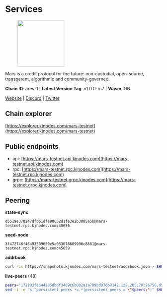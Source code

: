 # Services

<figure><img src="https://raw.githubusercontent.com/kj89/testnet_manuals/main/pingpub/logos/mars.png" width="150" alt=""><figcaption></figcaption></figure>

Mars is a credit protocol for the future: non-custodial,  open-source, transparent, algorithmic and community-governed.

**Chain ID**: ares-1 | **Latest Version Tag**: v1.0.0-rc7 | **Wasm**: ON

[Website](https://marsprotocol.io) | [Discord](https://discord.gg/marsprotocol) | [Twitter](https://twitter.com/mars_protocol)




## Chain explorer
[https://explorer.kjnodes.com/mars-testnet](https://explorer.kjnodes.com/mars-testnet)

## Public endpoints

* api: [https://mars-testnet.api.kjnodes.com](https://mars-testnet.api.kjnodes.com)
* rpc: [https://mars-testnet.rpc.kjnodes.com](https://mars-testnet.rpc.kjnodes.com)
* grpc: [https://mars-testnet.grpc.kjnodes.com](https://mars-testnet.grpc.kjnodes.com)

## Peering

**state-sync**

```text
d5519e378247dfb61dfe90652d1fe3e2b3005a5b@mars-testnet.rpc.kjnodes.com:45656
```

**seed-node**

```text
3f472746f46493309650e5a033076689996c8881@mars-testnet.rpc.kjnodes.com:45659
```

**addrbook**
```bash
curl -Ls https://snapshots.kjnodes.com/mars-testnet/addrbook.json > $HOME/.mars/config/addrbook.json
```

**live-peers** (48)
```bash
peers="172183fe644285dbdf3469c6b802a1a7b9bd976b@142.132.205.70:26756,d5519e378247dfb61dfe90652d1fe3e2b3005a5b@65.109.68.190:45656,f1bc9d703500d54fdc2802552d2e31449028dea7@148.251.53.202:26656,ac73f0ba9b2111a83abe35cf12b361c360ce7e24@185.219.142.32:17656,14ba3b19424301a6bb58c27663a0323a81866d5d@134.122.82.186:26656,714dfd0efb57197bbcf96b1f8ce9c2cdafd84b72@185.245.183.172:39656,b9c1fb604f314a0b7340bdf2c44fa85ad67ed2ad@38.242.241.61:20656,2f626cb709818afae893a8238946cd176748c622@170.64.188.161:20656,0d0aff593a7672e6b1b3a6898cecfed7624d7a82@141.94.73.93:60556,23a974706067275d6d293d14835a29bff2fd91b6@157.245.210.206:20656,3b2c8bc6a1dba482f6d85e19f78355a9f64950e2@65.109.88.254:32656,7f7224da28d362569664faa0430d980982d232a5@144.126.128.215:20656,d86ae4821902a61570323c3940fb56851ff2ebda@88.99.3.158:11456,e5577ecbf793ce92ce5993c4841a340a4c9db64b@65.108.204.119:46656,ee4e7bb1590f16d48576b15198cf1ba99cf42f3e@95.216.198.241:26656,cebe0a3be105df1c5682bfcb9692b43bed8b4378@178.208.252.54:28656,1a32cf8556822038e6dccb368ac998dc14df470d@89.163.142.196:26656,8c89fdf99a03cd371ea5bd4a0d99e009e4ce3fdf@92.43.189.78:26656,2fb0eb08adb9ea1f7965efb65974948e8c234fef@116.202.165.116:33656,5c2a752c9b1952dbed075c56c600c3a79b58c395@178.211.139.77:27056,a63b245eb2389733854730bb1664b7b7fba64015@35.247.83.240:20656,09203a69a212cba7516c9928800fb7de4dc7b52b@159.69.138.47:33656,c5a39b97f56d73185ceb904899c65ad8d1390364@199.175.98.135:26656,8f50c04195cc82d0da34e33cfeb0daa694b14479@65.108.105.48:18556,4b66ccb20f36e46b980b54f7cd96ee8c4b603a90@65.108.72.233:12656,465b47a9e3e26b385303791bc3c992f42b77393d@65.109.171.155:26656,a4ca75792b6802bbe23f409166f29defc8f11b42@159.89.205.107:20656,0f5368092336830876cd9cc2219a6663c4e56b07@95.216.7.169:36656,8211450a8c7f31b5b3a1f3b792354de5fed1d792@85.10.198.169:33656,931d82351a5b96a1e9838008636b98c6e6b530bc@65.108.225.158:18556,9738dba326613b2514c0a658d884ae651d08b28e@144.91.70.120:34656,3f83067376eec1d4f97a585b76266cc5b951d02d@144.76.90.130:33656,9cbfc4ce6f6825e31f4fa517bbe853bd98449c7b@37.187.78.201:45656,9feb8bf7075da9c767fc7e5ecccc32fd719a6a7a@194.163.159.163:20656,14ff7bc373e6ffc6978afa3c83c811638a8553a6@85.239.243.210:26656,d198dc2664640c557f1517f1b61e2255a4a572f8@138.197.15.201:20656,fe8d614aa5899a97c11d0601ef50c3e7ce17d57b@65.108.233.109:18556,a446002f40b926db596deb7bae9ed3fe04af1c2e@65.108.206.215:17656,7342199e80976b052d8506cc5a56d1f9a1cbb486@65.21.89.54:26653,643e745c800b97fb28565f7c077c8c67375dd9c7@65.108.244.233:26656,a841d3e526089172867a73b709fd14e1d9fb87bd@65.108.231.124:22656,e4662fe7ec1a724063fa10654da1581a722dba0b@138.2.95.245:20656,e9c0f9ae36138b6f7883caaa8c7a85d5e94023ad@185.215.166.97:20656,9a2fdd0a913a07d5f975a4429725fe43a753254c@34.66.38.162:26656,f0553f0d589675d7fa43fd484eb3d0f426129e8d@199.175.98.115:26656,0a589d1ce953bb7acaaf5aa9002dfac36fc42649@199.175.98.136:26656,1fabbd6ebca5b58715e8225af1560ca2e8172d47@80.254.8.54:26656,7c7f52bf26d5ec2dcc9e016c0f521e0b2fe77fcd@95.214.55.25:26656"
sed -i -e "s|^persistent_peers *=.*|persistent_peers = \"$peers\"|" $HOME/.mars/config/config.toml
```
